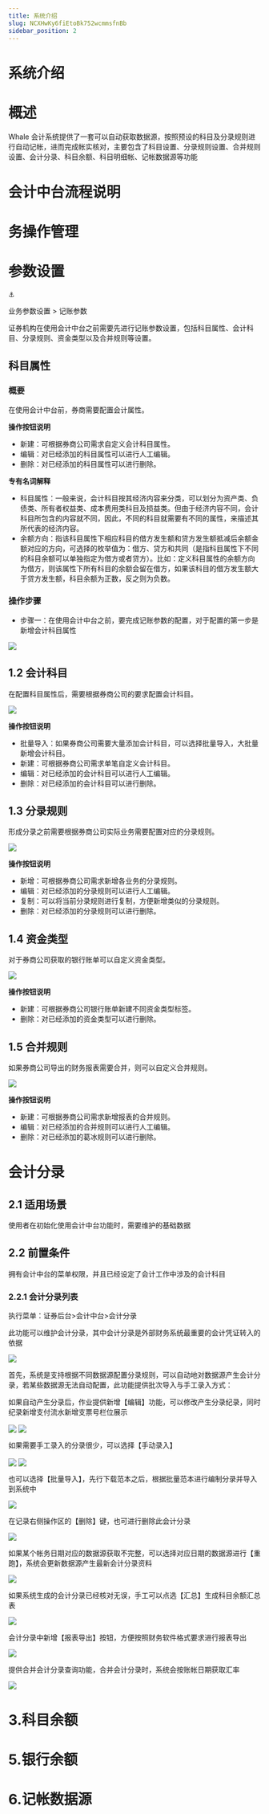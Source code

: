 ```yaml
---
title: 系统介绍
slug: NCXHwKy6fiEtoBk752wcmmsfnBb
sidebar_position: 2
---
```



# 系统介绍

# 概述

Whale 会计系统提供了一套可以自动获取数据源，按照预设的科目及分录规则进行自动记帐，进而完成帐实核对，主要包含了科目设置、分录规则设置、合并规则设置、会计分录、科目余额、科目明细帐、记帐数据源等功能

# 会计中台流程说明

# 务操作管理

# 参数设置

<div class="callout callout-bg-6 callout-border-6">
<div class='callout-emoji'>⚓</div>
<p>业务参数设置 &gt; 记账参数</p>
</div>

证券机构在使用会计中台之前需要先进行记账参数设置，包括科目属性、会计科目、分录规则、资金类型以及合并规则等设置。

## 科目属性

### 概要

在使用会计中台前，券商需要配置会计属性。

<b>操作按钮说明</b>

- 新建：可根据券商公司需求自定义会计科目属性。
- 编辑：对已经添加的科目属性可以进行人工编辑。
- 删除：对已经添加的科目属性可以进行删除。

<b>专有名词解释</b>

- 科目属性：一般来说，会计科目按其经济内容来分类，可以划分为资产类、负债类、所有者权益类、成本费用类科目及损益类。但由于经济内容不同，会计科目所包含的内容就不同，因此，不同的科目就需要有不同的属性，来描述其所代表的经济内容。
- 余额方向：指该科目属性下相应科目的借方发生额和贷方发生额抵减后余额金额对应的方向，可选择的枚举值为：借方、贷方和共同（是指科目属性下不同的科目余额可以单独指定为借方或者贷方）。比如：定义科目属性的余额方向为借方，则该属性下所有科目的余额会留在借方，如果该科目的借方发生额大于贷方发生额，科目余额为正数，反之则为负数。

### 操作步骤

- 步骤一：在使用会计中台之前，要完成记账参数的配置，对于配置的第一步是新增会计科目属性

<img src="/assets/Jc7Vb2xbxom4aExDplPcMLudnZd.png" src-width="3407" src-height="1427" align="center"/>

## 1.2 会计科目

在配置科目属性后，需要根据券商公司的要求配置会计科目。

<img src="/assets/Pj7Fb49Rvo0Kl5xYgmvcrOwwnNc.png" src-width="3820" src-height="1622" align="center"/>

<b>操作按钮说明</b>

- 批量导入：如果券商公司需要大量添加会计科目，可以选择批量导入，大批量新增会计科目。
- 新建：可根据券商公司需求单笔自定义会计科目。
- 编辑：对已经添加的会计科目可以进行人工编辑。
- 删除：对已经添加的会计科目可以进行删除。

## 1.3 分录规则

形成分录之前需要根据券商公司实际业务需要配置对应的分录规则。

<img src="/assets/ESmSbOsTzoRK7jxkODlcsYSZnXf.png" src-width="3814" src-height="1524" align="center"/>

<b>操作按钮说明</b>

- 新增：可根据券商公司需求新增各业务的分录规则。
- 编辑：对已经添加的分录规则可以进行人工编辑。
- 复制：可以将当前分录规则进行复制，方便新增类似的分录规则。
- 删除：对已经添加的分录规则可以进行删除。

## 1.4 资金类型

对于券商公司获取的银行账单可以自定义资金类型。

<img src="/assets/TopPbU9GCosOBdx3qzrc7SehnDe.png" src-width="3792" src-height="1462" align="center"/>

<b>操作按钮说明</b>

- 新建：可根据券商公司银行账单新建不同资金类型标签。
- 删除：对已经添加的资金类型可以进行删除。

## 1.5 合并规则

如果券商公司导出的财务报表需要合并，则可以自定义合并规则。

<img src="/assets/OL9KbJyoSoCtfCxXKPhcmFcjn8d.png" src-width="3834" src-height="1452" align="center"/>

<b>操作按钮说明</b>

- 新建：可根据券商公司需求新增报表的合并规则。
- 编辑：对已经添加的合并规则可以进行人工编辑。
- 删除：对已经添加的葛冰规则可以进行删除。

# 会计分录

## 2.1 适用场景

使用者在初始化使用会计中台功能时，需要维护的基础数据

## 2.2 前置条件 

拥有会计中台的菜单权限，并且已经设定了会计工作中涉及的会计科目

### 2.2.1 会计分录列表

执行菜单：证券后台&gt;会计中台&gt;会计分录

此功能可以维护会计分录，其中会计分录是外部财务系统最重要的会计凭证转入的依据

<img src="/assets/QjGrbtZmzo1gxqxPjNTc3Hugn4b.png" src-width="1280" src-height="634" align="center"/>

首先，系统是支持根据不同数据源配置分录规则，可以自动地对数据源产生会计分录，若某些数据源无法自动配置，此功能提供批次导入与手工录入方式：

如果自动产生分录后，作业提供新增【编辑】功能，可以修改产生分录纪录，同时纪录新增支付流水新增支票号栏位展示

<img src="/assets/CqZlbS8mxo2o2exeVgzc3x28nDb.png" src-width="2658" src-height="1412" align="center"/>

<img src="/assets/PFtjbvAAko74FpxyhiHc0oxonPc.png" src-width="3270" src-height="2754" align="center"/>

如果需要手工录入的分录很少，可以选择【手动录入】

<img src="/assets/RsZPb9Fn4ofvgfxunhCccLw7nqb.png" src-width="2502" src-height="1330" align="center"/>

<img src="/assets/OAmyb0IQpopXP6xg5U0cMSZcnGb.png" src-width="3290" src-height="2782" align="center"/>

也可以选择【批量导入】，先行下载范本之后，根据批量范本进行编制分录并导入到系统中

<img src="/assets/LFG3bgtVSokpSVx9DNwcWTXfnRb.png" src-width="3246" src-height="1534" align="center"/>

在记录右侧操作区的【删除】键，也可进行删除此会计分录

<img src="/assets/LDqxbQHPRo1exKx86CEcZZKunnb.png" src-width="3364" src-height="1474" align="center"/>

如果某个帐务日期对应的数据源获取不完整，可以选择对应日期的数据源进行【重跑】，系统会更新数据源产生最新会计分录资料

<img src="/assets/Nv9ibNwYYoHhlNxJlbmc79LZnEd.png" src-width="3362" src-height="1396" align="center"/>

如果系统生成的会计分录已经核对无误，手工可以点选【汇总】生成科目余额汇总表

<img src="/assets/RtrJbDpIHo7aA3xk99OcvUplnwb.png" src-width="3370" src-height="1452" align="center"/>

会计分录中新增【报表导出】按钮，方便按照财务软件格式要求进行报表导出

<img src="/assets/FpfgbBv56ouzM3xraQTcXk5unWb.png" src-width="3248" src-height="1606" align="center"/>

提供合并会计分录查询功能，合并会计分录时，系统会按账帐日期获取汇率

<img src="/assets/XYBsbXDA3oylpaxKqLDcrqFknkh.png" src-width="3348" src-height="1418" align="center"/>

# 3.科目余额

# 5.银行余额

# 6.记帐数据源

